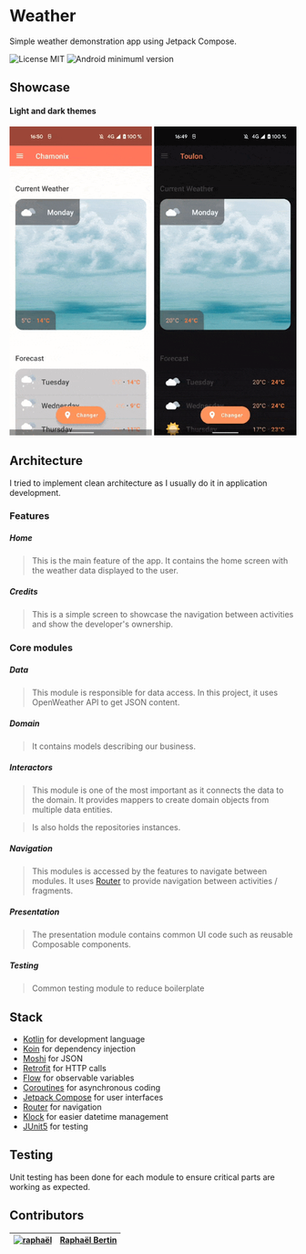 # Weather

Simple weather demonstration app using Jetpack Compose.

![License MIT](https://img.shields.io/badge/MIT-342e38?style=flat-square&label=License)
![Android minimuml version](https://img.shields.io/badge/21+-342e38?style=flat-square&label=Minimum&logo=android)

## Showcase

#### Light and dark themes
<img src="art/light.gif" width="250"/>
<img src="art/dark.gif" width="250"/>

## Architecture

I tried to implement clean architecture as I usually do it in application development.

### Features

##### Home

> This is the main feature of the app. It contains the home screen with the weather data displayed to the user.

##### Credits

> This is a simple screen to showcase the navigation between activities and show the developer's ownership.


### Core modules

##### Data

> This module is responsible for data access. In this project, it uses OpenWeather API to get JSON content.

##### Domain

> It contains models describing our business.

##### Interactors

> This module is one of the most important as it connects the data to the domain. It provides mappers to create domain objects from multiple data entities.

>Is also holds the repositories instances.

##### Navigation

> This modules is accessed by the features to navigate between modules. It uses [Router](https://github.com/chargemap/android-router) to provide navigation between activities / fragments.
	
##### Presentation

> The presentation module contains common UI code such as reusable Composable components.

##### Testing

> Common testing module to reduce boilerplate

## Stack

* [Kotlin](https://kotlinlang.org/) for development language
* [Koin](https://insert-koin.io/) for dependency injection
* [Moshi](https://github.com/square/moshi) for JSON
* [Retrofit](https://github.com/square/retrofit) for HTTP calls
* [Flow](https://developer.android.com/kotlin/flow) for observable variables
* [Coroutines](https://kotlinlang.org/docs/coroutines-overview.html) for asynchronous coding
* [Jetpack Compose](https://developer.android.com/jetpack/compose) for user interfaces
* [Router](https://github.com/chargemap/android-router) for navigation
* [Klock](https://github.com/korlibs/klock) for easier datetime management
* [JUnit5](https://junit.org/junit5/docs/current/user-guide/) for testing

## Testing

Unit testing has been done for each module to ensure critical parts are working as expected.


## Contributors

| [![raphaël](https://github.com/r4phab.png?size=120)](https://github.com/r4phab) | [Raphaël Bertin](https://github.com/r4phab) |
|:------------------------------------------------------------------------------:|--------------|
